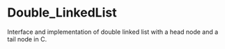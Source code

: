 # Double_LinkedList
Interface and implementation of double linked list with a head node and a tail node in C.
